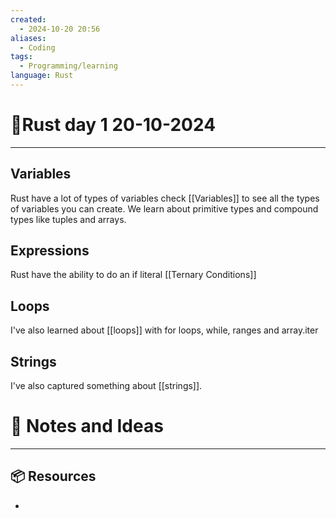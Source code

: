 ```yaml
---
created:
  - 2024-10-20 20:56
aliases:
  - Coding
tags:
  - Programming/learning
language: Rust
---
```

# 📃Rust day 1 20-10-2024

---
## Variables
Rust have a lot of types of variables check [[Variables]] to see all the types of variables you can create.
We learn about primitive types and compound types like tuples and arrays.

## Expressions
Rust have the ability to do an if literal [[Ternary Conditions]]

## Loops
I've also learned about [[loops]] with for loops, while, ranges and array.iter

## Strings
I've also captured something about [[strings]].


# 📜 Notes and Ideas
---


## 📦 Resources
- 